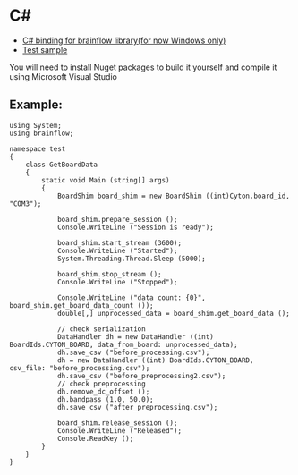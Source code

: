 # C#
* [C# binding for brainflow library(for now Windows only)](./brainflow/brainflow)
* [Test sample](./brainflow/test)

You will need to install Nuget packages to build it yourself and compile it using Microsoft Visual Studio

## Example:
```
using System;
using brainflow;

namespace test
{
    class GetBoardData
    {
        static void Main (string[] args)
        {
            BoardShim board_shim = new BoardShim ((int)Cyton.board_id, "COM3");

            board_shim.prepare_session ();
            Console.WriteLine ("Session is ready");

            board_shim.start_stream (3600);
            Console.WriteLine ("Started");
            System.Threading.Thread.Sleep (5000);

            board_shim.stop_stream ();
            Console.WriteLine ("Stopped");

            Console.WriteLine ("data count: {0}", board_shim.get_board_data_count ());
            double[,] unprocessed_data = board_shim.get_board_data ();

            // check serialization
            DataHandler dh = new DataHandler ((int) BoardIds.CYTON_BOARD, data_from_board: unprocessed_data);
            dh.save_csv ("before_processing.csv");
            dh = new DataHandler ((int) BoardIds.CYTON_BOARD, csv_file: "before_processing.csv");
            dh.save_csv ("before_preprocessing2.csv");
            // check preprocessing
            dh.remove_dc_offset ();
            dh.bandpass (1.0, 50.0);
            dh.save_csv ("after_preprocessing.csv");

            board_shim.release_session ();
            Console.WriteLine ("Released");
            Console.ReadKey ();
        }
    }
}
```
